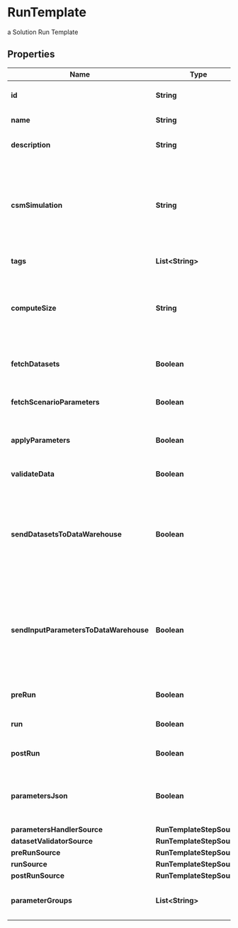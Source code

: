 

# RunTemplate

a Solution Run Template

## Properties

Name | Type | Description | Notes
------------ | ------------- | ------------- | -------------
**id** | **String** | the Solution Run Template id | 
**name** | **String** | the Run Template name | 
**description** | **String** | the Run Template description |  [optional]
**csmSimulation** | **String** | the Cosmo Tech simulation name. This information is send to the Engine. Mandatory information if no Engine is defined |  [optional]
**tags** | **List&lt;String&gt;** | the list of Run Template tags |  [optional]
**computeSize** | **String** | the compute size needed for this Run Template. Standard sizes are basic and highcpu. Default is basic |  [optional]
**fetchDatasets** | **Boolean** | whether or not the fetch dataset step is done |  [optional]
**fetchScenarioParameters** | **Boolean** | whether or not the fetch parameters step is done |  [optional]
**applyParameters** | **Boolean** | whether or not the apply parameter step is done |  [optional]
**validateData** | **Boolean** | whether or not the validate step is done |  [optional]
**sendDatasetsToDataWarehouse** | **Boolean** | whether or not the Datasets values are send to the DataWarehouse prior to Simulation Run. If not set follow the Workspace setting |  [optional]
**sendInputParametersToDataWarehouse** | **Boolean** | whether or not the input parameters values are send to the DataWarehouse prior to Simulation Run. If not set follow the Workspace setting |  [optional]
**preRun** | **Boolean** | whether or not the pre-run step is done |  [optional]
**run** | **Boolean** | whether or not the run step is done |  [optional]
**postRun** | **Boolean** | whether or not the post-run step is done |  [optional]
**parametersJson** | **Boolean** | whether or not to store the scenario parameters in json instead of csv |  [optional]
**parametersHandlerSource** | **RunTemplateStepSource** |  |  [optional]
**datasetValidatorSource** | **RunTemplateStepSource** |  |  [optional]
**preRunSource** | **RunTemplateStepSource** |  |  [optional]
**runSource** | **RunTemplateStepSource** |  |  [optional]
**postRunSource** | **RunTemplateStepSource** |  |  [optional]
**parameterGroups** | **List&lt;String&gt;** | the ordered list of parameters groups for the Run Template |  [optional]



